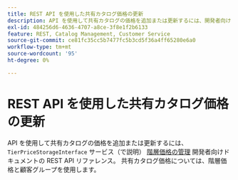 ```yaml
---
title: REST API を使用した共有カタログ価格の更新
description: API を使用して共有カタログの価格を追加または更新するには、開発者向けドキュメントの [Tier 価格の管理 ] （http://devdocs.magento.com/guides/v2.2/rest/modules/catalog-pricing.html#manage-tier-prices） REST API リファレンスに記載されている「TierPriceStorageInterface」サービスを使用することをお勧めします。 共有カタログ価格については、階層価格と顧客グループを使用します。
exl-id: 484256d6-4636-4707-a8ce-3f8e1f2b6133
feature: REST, Catalog Management, Customer Service
source-git-commit: ce81fc35cc5b7477fc5b3cd5f36a4ff65280e6a0
workflow-type: tm+mt
source-wordcount: '95'
ht-degree: 0%

---
```


# REST API を使用した共有カタログ価格の更新

API を使用して共有カタログの価格を追加または更新するには、 `TierPriceStorageInterface` サービス（で説明） [階層価格の管理](http://devdocs.magento.com/guides/v2.2/rest/modules/catalog-pricing.html#manage-tier-prices) 開発者向けドキュメントの REST API リファレンス。 共有カタログ価格については、階層価格と顧客グループを使用します。
